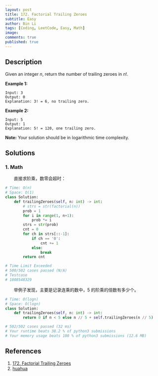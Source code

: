 ```yaml
---
layout: post
title: 172. Factorial Trailing Zeroes
subtitle: Easy
author: Bin Li
tags: [Coding, LeetCode, Easy, Math]
image: 
comments: true
published: true
---
```


## Description

Given an integer *n*, return the number of trailing zeroes in *n*!.

**Example 1:**

```
Input: 3
Output: 0
Explanation: 3! = 6, no trailing zero.
```

**Example 2:**

```
Input: 5
Output: 1
Explanation: 5! = 120, one trailing zero.
```

**Note:** Your solution should be in logarithmic time complexity.


## Solutions
### 1. Math
　　直接求阶乘，数零会超时：
```python
# Time: O(n)
# Space: O(1)
class Solution:
    def trailingZeroes(self, n: int) -> int:
        # strs = str(factorial(n))
        prob = 1
        for i in range(1, n+1):
            prob *= i
        strs = str(prob)
        cnt = 0
        for ch in strs[::-1]:
            if ch == '0':
                cnt += 1
            else:
                break
        return cnt

# Time Limit Exceeded
# 500/502 cases passed (N/A)
# Testcase
# 1808548329
```

　　举例子发现，主要是记录连乘的数中，5 的阶乘的倍数有多少个。

```python
# Time: O(logn)
# Space: O(logn)
class Solution:
    def trailingZeroes(self, n: int) -> int:
        return 0 if n < 5 else n // 5 + self.trailingZeroes(n // 5)

# 502/502 cases passed (32 ms)
# Your runtime beats 38.2 % of python3 submissions
# Your memory usage beats 100 % of python3 submissions (12.6 MB)
```


## References
1. [172. Factorial Trailing Zeroes](https://leetcode.com/problems/factorial-trailing-zeroes/description/)
2. [huahua](https://zxi.mytechroad.com/blog/math/leetcode-172-factorial-trailing-zeroes/)